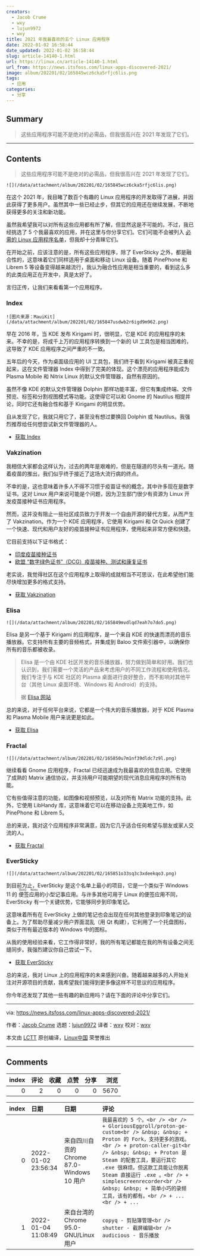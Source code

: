 ```yaml
---
creators:
  - Jacob Crume
  - wxy
  - lujun9972
  - wxy
title: 2021 年我最喜欢的五个 Linux 应用程序
date: 2022-01-02 16:58:44
date_updated: 2022-01-02 16:58:44
slug: article-14140-1.html
url: https://linux.cn/article-14140-1.html
url_from: https://news.itsfoss.com/linux-apps-discovered-2021/
image: album/202201/02/165845wcz6cka5rfjc6lis.png
tags:
  - 应用
categories:
  - 分享
---
```


## Summary

> 这些应用程序可能不是绝对的必需品，但我很高兴在 2021 年发现了它们。

***

<!-- more -->

## Contents

> 
> 这些应用程序可能不是绝对的必需品，但我很高兴在 2021 年发现了它们。
> 
> 
> 

`![](/data/attachment/album/202201/02/165845wcz6cka5rfjc6lis.png)`

在这个 2021 年，我目睹了数百个有趣的 Linux 应用程序的开发取得了进展，并因此获得了更多用户。虽然其中一些已经止步，但其它的应用还在继续发展，不断地获得更多的关注和新功能。

虽然我希望我可以对所有这些应用都有所了解，但显然这是不可能的。不过，我已经挑选了 5 个我最喜欢的应用，并在这里与你分享它们。它们可能不会被列入 [必需的 Linux 应用程序名单](https://itsfoss.com/essential-linux-applications/)，但我却十分青睐它们。

在开始之前，应该注意的是，所有这些应用程序，除了 EverSticky 之外，都是融合性的，这意味着它们同样适用于桌面和移动 Linux 设备。随着 PinePhone 和 Librem 5 等设备变得越来越流行，我认为融合性应用是相当重要的，看到这么多的此类应用正在开发中，真是太好了。

言归正传，让我们来看看第一个应用程序。

### Index

`![图片来源：MauiKit](/data/attachment/album/202201/02/165847usdwb2r6igd9m962.png)`

早在 2016 年，当 KDE 发布 Kirigami 时，很明显，它是 KDE 的应用程序的未来。不幸的是，将成千上万的应用程序转换到一个新的 UI 工具包是相当困难的，这导致了 KDE 应用程序之间严重的不一致。

五年后的今天，作为桌面级应用的 UI 工具包，我们终于看到 Kirigami 被真正重视起来，这在文件管理器 Index 中得到了完美的体现。这个漂亮的应用程序能成为 Plasma Mobile 和 Nitrix Linux 的默认文件管理器，自然有原因的。

虽然不像 KDE 的默认文件管理器 Dolphin 那样功能丰富，但它有集成终端、文件预览、标签和分割视图模式等功能。这使得它可以和 Gnome 的 Nautilus 相提并论，同时它还有融合性和基于 Kirigami 的明显优势。

自从发现了它，我就只用它了，甚至没有想过要换回 Dolphin 或 Nautilus。我强烈推荐给任何想尝试新文件管理器的人。

* [获取 Index](https://mauikit.org/apps/index/)

### Vakzination

我相信大家都会这样认为，过去的两年是艰难的，但是在隧道的尽头有一道光。随着疫苗的推出，我们似乎终于接近了这场大流行病的终点。

不幸的是，这也意味着许多人不得不习惯于疫苗证书的概念，其中许多现在是数字证书。这对 Linux 用户来说可能是个问题，因为卫生部门很少有资源为 Linux 开发疫苗接种证书应用程序。

然而，这并没有阻止一些社区成员致力于开发一个自由开源的替代方案，从而产生了 Vakzination。作为一个 KDE 应用程序，它使用 Kirigami 和 Qt Quick 创建了一个快速、现代和用户友好的疫苗接种证书应用程序，使用起来非常方便和快捷。

它目前支持以下证书格式：

* [印度疫苗接种证书](https://en.wikipedia.org/wiki/Verifiable_credentials)
* [欧盟 “数字绿色证书”（DCG）疫苗接种、测试和康复证书](https://github.com/eu-digital-green-certificates)

老实说，我觉得社区在这个应用程序上取得的成就相当不可思议，在此希望他们能尽快增加更多的格式支持。

* [获取 Vakzination](https://invent.kde.org/plasma-mobile/vakzination)

### Elisa

`![](/data/attachment/album/202201/02/165849mvdlqd7eah7o7do5.png)`

Elisa 是另一个基于 Kirigami 的应用程序，是一个来自 KDE 的快速而漂亮的音乐播放器。它支持所有主要的音频格式，并集成到 Baloo 文件索引器中，以确保你所有的音乐都被收录。

> 
> Elisa 是一个由 KDE 社区开发的音乐播放器，努力做到简单和好用。我们也认识到，我们需要一个灵活的产品来考虑用户的不同工作流程和使用情况。我们专注于与 KDE 社区的 Plasma 桌面进行良好整合，而不影响对其他平台（其他 Linux 桌面环境、Windows 和 Android）的支持。
> 
> 
> 据 [Elisa 网站](https://elisa.kde.org/)
> 
> 
> 

总的来说，对于任何平台来说，它都是一个伟大的音乐播放器，对于 KDE Plasma 和 Plasma Mobile 用户来说更是如此。

* [获取 Elisa](file:///Users/xingyuwang/develop/TranslateProject-wxy/translated/news/tmp.C4FwOdq3pZ)

### Fractal

`![](/data/attachment/album/202201/02/165850u7m1nf39dldc7z9l.png)`

继续看看 Gnome 应用程序，Fractal 已经迅速成为我最喜欢的信息应用。它使用了成熟的 Matrix 通信协议，并支持用户可能期望的现代消息应用程序的所有功能。

它有些值得注意的功能，如图像和视频预览，以及对所有 Matrix 功能的支持。此外，它使用 LibHandy 库，这意味着它可以在移动设备上完美地工作，如 PinePhone 和 Librem 5。

总的来说，我对这个应用程序非常满意，因为它几乎适合任何希望与朋友或家人交流的人。

* [获取 Fractal](https://wiki.gnome.org/Apps/Fractal)

### EverSticky

`![](/data/attachment/album/202201/02/165851o33sq3c3xdeekqo3.png)`

到目前为止，EverSticky 是这个名单上最小的项目，它是一个类似于 Windows 11 的<ruby> 便签应用 <rt>  Sticky Notes </rt></ruby> 的小型记事应用。与许多其他可用于 Linux 的便签应用不同，EverSticky 有一个关键优势，它能够同步到印象笔记。

这意味着所有在 EverSticky 上做的笔记也会出现在任何其他登录到印象笔记的设备上。为了帮助尽量减少用户界面混乱（用 Qt 构建），它利用了一个托盘图标，类似于所有最近版本的 Windows 中的图标。

从我的使用经验来看，它工作得非常好，我的所有笔记都能在我的所有设备之间无缝同步。我强烈建议你自己尝试一下。

* [获取 EverSticky](https://github.com/itsmejoeeey/eversticky)

总的来说，我对 Linux 上的应用程序的未来感到兴奋。随着越来越多的人开始关注对开源项目的贡献，我希望我们能得到更多像这样不可思议的应用程序。

你今年还发现了其他一些有趣的新应用吗？请在下面的评论中分享它们。

---

via: <https://news.itsfoss.com/linux-apps-discovered-2021/>

作者：[Jacob Crume](https://news.itsfoss.com/author/jacob/) 选题：[lujun9972](https://github.com/lujun9972) 译者：[wxy](https://github.com/wxy) 校对：[wxy](https://github.com/wxy)

本文由 [LCTT](https://github.com/LCTT/TranslateProject) 原创编译，[Linux中国](https://linux.cn/) 荣誉推出

***

## Comments


|   index |   评论 |   收藏 |   点赞 |   分享 |   浏览 |
|--------:|-------:|-------:|-------:|-------:|-------:|
|       0 |      2 |      0 |      0 |      0 |   5670 |

|   index | 日期                | 日期                                       | 评论                                                                                                                                                                                                                                                                                                                                                                                   |
|--------:|:--------------------|:-------------------------------------------|:---------------------------------------------------------------------------------------------------------------------------------------------------------------------------------------------------------------------------------------------------------------------------------------------------------------------------------------------------------------------------------------|
|       0 | 2022-01-02 23:56:34 | 来自四川自贡的 Chrome 87.0-Windows 10 用户 | `我最喜欢的 5 个。<br /> <br /> + GloriousEggroll/proton-ge-custom<br /> &nbsp; &nbsp; + Proton 的 Fork，支持更多的游戏。<br /> + proton-caller-git<br /> &nbsp; &nbsp; + Proton 是 Steam 的配套工具，要运行其它 .exe 很麻烦。但这款工具能让你脱离 Steam 直接运行 .exe 。<br /> + simplescreenrecorder<br /> &nbsp; &nbsp; + 简单小巧的录频工具，该有的都有。<br /> + ...<br /> + ...` |
|       1 | 2022-01-04 11:08:49 | 来自台湾的 Chrome 95.0-GNU/Linux 用户      | `copyq - 剪贴簿管理<br /> shutter - 截屏编辑<br /> audicious - 音乐播放`                                                                                                                                                                                                                                                                                                               |
